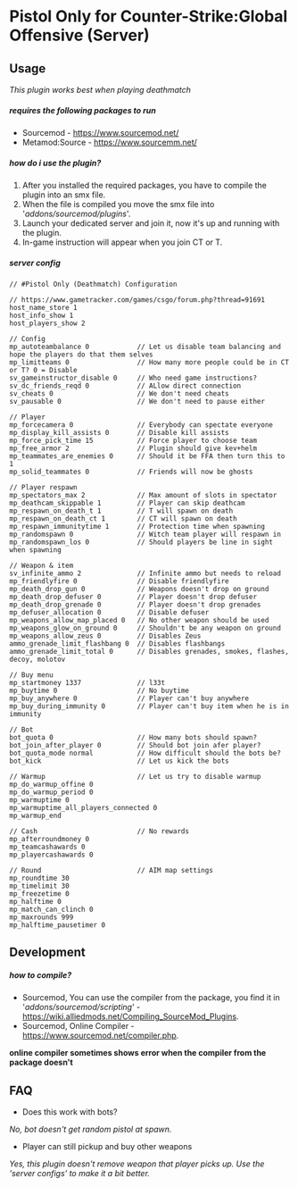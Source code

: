 # Pistol Only for Counter-Strike:Global Offensive (Server)

## Usage
*This plugin works best when playing deathmatch*

##### requires the following packages to run
* Sourcemod - https://www.sourcemod.net/
* Metamod:Source - https://www.sourcemm.net/

##### how do i use the plugin?
1. After you installed the required packages, you have to compile the plugin into an smx file.
2. When the file is compiled you move the smx file into '*addons/sourcemod/plugins*'.
3. Launch your dedicated server and join it, now it's up and running with the plugin.
4. In-game instruction will appear when you join CT or T.

##### server config
```
// #Pistol Only (Deathmatch) Configuration

// https://www.gametracker.com/games/csgo/forum.php?thread=91691
host_name_store 1
host_info_show 1
host_players_show 2

// Config
mp_autoteambalance 0            // Let us disable team balancing and hope the players do that them selves
mp_limitteams 0                 // How many more people could be in CT or T? 0 = Disable
sv_gameinstructor_disable 0     // Who need game instructions?
sv_dc_friends_reqd 0            // ALlow direct connection
sv_cheats 0                     // We don't need cheats
sv_pausable 0                   // We don't need to pause either

// Player
mp_forcecamera 0                // Everybody can spectate everyone
mp_display_kill_assists 0       // Disable kill assists
mp_force_pick_time 15           // Force player to choose team
mp_free_armor 2                 // Plugin should give kev+helm
mp_teammates_are_enemies 0      // Should it be FFA then turn this to 1
mp_solid_teammates 0            // Friends will now be ghosts

// Player respawn
mp_spectators_max 2             // Max amount of slots in spectator
mp_deathcam_skippable 1         // Player can skip deathcam
mp_respawn_on_death_t 1         // T will spawn on death
mp_respawn_on_death_ct 1        // CT will spawn on death
mp_respawn_immunitytime 1       // Protection time when spawning
mp_randomspawn 0                // Witch team player will respawn in
mp_randomspawn_los 0            // Should players be line in sight when spawning

// Weapon & item
sv_infinite_ammo 2              // Infinite ammo but needs to reload
mp_friendlyfire 0               // Disable friendlyfire
mp_death_drop_gun 0             // Weapons doesn't drop on ground
mp_death_drop_defuser 0	        // Player doesn't drop defuser
mp_death_drop_grenade 0         // Player doesn't drop grenades
mp_defuser_allocation 0         // Disable defuser
mp_weapons_allow_map_placed 0   // No other weapon should be used
mp_weapons_glow_on_ground 0     // Shouldn't be any weapon on ground
mp_weapons_allow_zeus 0         // Disables Zeus
ammo_grenade_limit_flashbang 0  // Disables flashbangs
ammo_grenade_limit_total 0      // Disables grenades, smokes, flashes, decoy, molotov

// Buy menu
mp_startmoney 1337              // l33t
mp_buytime 0                    // No buytime
mp_buy_anywhere 0               // Player can't buy anywhere
mp_buy_during_immunity 0        // Player can't buy item when he is in immunity

// Bot
bot_quota 0                     // How many bots should spawn?
bot_join_after_player 0         // Should bot join afer player?
bot_quota_mode normal           // How difficult should the bots be?
bot_kick                        // Let us kick the bots

// Warmup                       // Let us try to disable warmup
mp_do_warmup_offine 0
mp_do_warmup_period 0
mp_warmuptime 0
mp_warmuptime_all_players_connected 0
mp_warmup_end

// Cash                         // No rewards
mp_afterroundmoney 0
mp_teamcashawards 0
mp_playercashawards 0

// Round                        // AIM map settings
mp_roundtime 30
mp_timelimit 30
mp_freezetime 0
mp_halftime 0
mp_match_can_clinch 0 
mp_maxrounds 999
mp_halftime_pausetimer 0

```


## Development
##### how to compile?
* Sourcemod, You can use the compiler from the package, you find it in '*addons/sourcemod/scripting*' - https://wiki.alliedmods.net/Compiling_SourceMod_Plugins.
* Sourcemod, Online Compiler - https://www.sourcemod.net/compiler.php.

__online compiler sometimes shows error when the compiler from the package doesn't__

## FAQ
* Does this work with bots?

*No, bot doesn't get random pistol at spawn.*

* Player can still pickup and buy other weapons

*Yes, this plugin doesn't remove weapon that player picks up. Use the 'server configs' to make it a bit better.*
